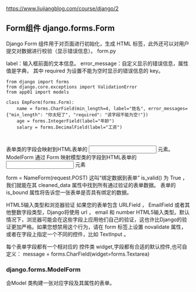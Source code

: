 https://www.liujiangblog.com/course/django/2

##  Form组件 django.forms.Form
Django Form 组件用于对页面进行初始化，生成 HTML 标签，此外还可以对用户提交对数据进行校验（显示错误信息）。
form.py

label：输入框前面的文本信息。
error_message：自定义显示的错误信息，属性值是字典， 
其中 required 为设置不能为空时显示的错误信息的 key。
```
from django import forms
from django.core.exceptions import ValidationError
from app01 import models

class EmpForm(forms.Form):
    name = forms.CharField(min_length=4, label="姓名", error_messages={"min_length": "你太短了", "required": "该字段不能为空!"})
    age = forms.IntegerField(label="年龄")
    salary = forms.DecimalField(label="工资")
	
	
```
表单类的字段会映射到HTML表单的 <input> 元素。 ModelForm 通过 Form 映射模型类的字段到HTML表单的 <input> 元素

form = NameForm(request.POST) 这叫“绑定数据到表单”
 is_valid() 为 True ，我们就能在其 cleaned_data 属性中找到所有通过验证的表单数据。
表单的 is_bound 属性将告诉您一张表单是否具有绑定的数据。

HTML5输入类型和浏览器验证
如果您的表单包含 URLField ， EmailField 或者其他整数字段类型，Django将使用 url ， email 和 number HTML5输入类型。默认情况下，浏览器可能会在这些字段上应用他们自己的验证，这也许比Django的验证更加严格。如果您想禁用这个行为，请在 form 标签上设置 novalidate 属性，或者在字段上指定一个不同的控件，比如 TextInput 。

每个表单字段都有一个相对应的 控件类 widget,字段都有合适的默认控件,也可自定义：
message = forms.CharField(widget=forms.Textarea)


###  django.forms.ModelForm
会Model 类构建一张对应字段及其属性的表单。










